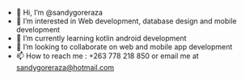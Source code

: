 - 👋 Hi, I’m @sandygoreraza
- 👀 I’m interested in Web development, database design and mobile development
- 🌱 I’m currently learning kotlin android development
- 💞️ I’m looking to collaborate on web and mobile app development
- 📫 How to reach me : +263 778 218 850 or email me at sandygoreraza@hotmail.com

<!---
sandygoreraza/sandygoreraza is a ✨ special ✨ repository because its `README.md` (this file) appears on your GitHub profile.
You can click the Preview link to take a look at your changes.
--->
